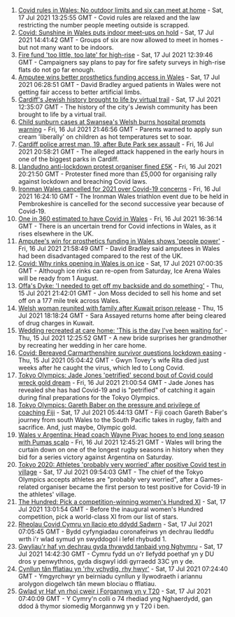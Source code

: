 1. [Covid rules in Wales: No outdoor limits and six can meet at home](https://www.bbc.co.uk/news/uk-wales-57866006) - Sat, 17 Jul 2021 13:25:55 GMT - Covid rules are relaxed and the law restricting the number people meeting outside is scrapped.
2. [Covid: Sunshine in Wales puts indoor meet-ups on hold](https://www.bbc.co.uk/news/uk-wales-57875082) - Sat, 17 Jul 2021 14:41:42 GMT - Groups of six are now allowed to meet in homes - but not many want to be indoors.
3. [Fire fund 'too little, too late' for high-rise](https://www.bbc.co.uk/news/uk-wales-57866470) - Sat, 17 Jul 2021 12:39:46 GMT - Campaigners say plans to pay for fire safety surveys in high-rise flats do not go far enough.
4. [Amputee wins better prosthetics funding access in Wales](https://www.bbc.co.uk/news/uk-wales-54840455) - Sat, 17 Jul 2021 06:28:51 GMT - David Bradley argued patients in Wales were not getting fair access to better artificial limbs.
5. [Cardiff's Jewish history brought to life by virtual trail](https://www.bbc.co.uk/news/uk-wales-57826282) - Sat, 17 Jul 2021 12:35:07 GMT - The history of the city's Jewish community has been brought to life by a virtual trail.
6. [Child sunburn cases at Swansea's Welsh burns hospital prompts warning](https://www.bbc.co.uk/news/uk-wales-57866642) - Fri, 16 Jul 2021 21:46:56 GMT - Parents warned to apply sun cream 'liberally' on children as hot temperatures set to soar.
7. [Cardiff police arrest man, 19, after Bute Park sex assault](https://www.bbc.co.uk/news/uk-wales-57866641) - Fri, 16 Jul 2021 20:58:21 GMT - The alleged attack happened in the early hours in one of the biggest parks in Cardiff.
8. [Llandudno anti-lockdown protest organiser fined £5K](https://www.bbc.co.uk/news/uk-wales-57867482) - Fri, 16 Jul 2021 20:21:50 GMT - Protester fined more than £5,000 for organising rally against lockdown and breaching Covid laws.
9. [Ironman Wales cancelled for 2021 over Covid-19 concerns](https://www.bbc.co.uk/sport/triathlon/57864496) - Fri, 16 Jul 2021 16:24:10 GMT - The Ironman Wales triathlon event due to be held in Pembrokeshire is cancelled for the second successive year because of Covid-19.
10. [One in 360 estimated to have Covid in Wales](https://www.bbc.co.uk/news/uk-wales-57867323) - Fri, 16 Jul 2021 16:36:14 GMT - There is an uncertain trend for Covid infections in Wales, as it rises elsewhere in the UK.
11. [Amputee's win for prosthetics funding in Wales shows 'people power'](https://www.bbc.co.uk/news/uk-wales-57866765) - Fri, 16 Jul 2021 21:58:49 GMT - David Bradley said amputees in Wales had been disadvantaged compared to the rest of the UK.
12. [Covid: Why rinks opening in Wales is on ice](https://www.bbc.co.uk/news/uk-wales-57866643) - Sat, 17 Jul 2021 07:00:35 GMT - Although ice rinks can re-open from Saturday, Ice Arena Wales will be ready from 1 August.
13. [Offa's Dyke: 'I needed to get off my backside and do something'](https://www.bbc.co.uk/news/uk-wales-57854826) - Thu, 15 Jul 2021 21:42:01 GMT - Jon Moss decided to sell his home and set off on a 177 mile trek across Wales.
14. [Welsh woman reunited with family after Kuwait prison release](https://www.bbc.co.uk/news/uk-wales-57855353) - Thu, 15 Jul 2021 18:18:24 GMT - Sara Assayed returns home after being cleared of drug charges in Kuwait.
15. [Wedding recreated at care home: 'This is the day I've been waiting for'](https://www.bbc.co.uk/news/uk-wales-57846759) - Thu, 15 Jul 2021 12:25:52 GMT - A new bride surprises her grandmother by recreating her wedding in her care home.
16. [Covid: Bereaved Carmarthenshire survivor questions lockdown easing](https://www.bbc.co.uk/news/uk-wales-57838628) - Thu, 15 Jul 2021 05:04:42 GMT - Gwyn Tovey's wife Rita died just weeks after he caught the virus, which led to Long Covid.
17. [Tokyo Olympics: Jade Jones 'petrified' second bout of Covid could wreck gold dream](https://www.bbc.co.uk/sport/taekwondo/57870317) - Fri, 16 Jul 2021 21:00:54 GMT - Jade Jones has revealed she has had Covid-19 and is "petrified" of catching it again during final preparations for the Tokyo Olympics.
18. [Tokyo Olympics: Gareth Baber on the pressure and privilege of coaching Fiji](https://www.bbc.co.uk/sport/olympics/57848769) - Sat, 17 Jul 2021 05:44:13 GMT - Fiji coach Gareth Baber's journey from south Wales to the South Pacific takes in rugby, faith and sacrifice. And, just maybe, Olympic gold.
19. [Wales v Argentina: Head coach Wayne Pivac hopes to end long season with Pumas scalp](https://www.bbc.co.uk/sport/rugby-union/57861293) - Fri, 16 Jul 2021 12:45:21 GMT - Wales will bring the curtain down on one of the longest rugby seasons in history when they bid for a series victory against Argentina on Saturday.
20. [Tokyo 2020: Athletes 'probably very worried' after positive Covid test in village](https://www.bbc.co.uk/sport/olympics/57872739) - Sat, 17 Jul 2021 09:54:03 GMT - The chief of the Tokyo Olympics accepts athletes are "probably very worried", after a Games-related organiser became the first person to test positive for Covid-19 in the athletes' village.
21. [The Hundred: Pick a competition-winning women's Hundred XI](https://www.bbc.co.uk/sport/cricket/57839022) - Sat, 17 Jul 2021 13:01:54 GMT - Before the inaugural women's Hundred competition, pick a world-class XI from our list of stars.
22. [Rheolau Covid Cymru yn llacio eto ddydd Sadwrn](https://www.bbc.co.uk/newyddion/57852767) - Sat, 17 Jul 2021 07:05:45 GMT - Bydd cyfyngiadau coronafeirws yn dechrau lleddfu wrth i'r wlad symud yn swyddogol i lefel rhybudd 1.
23. [Gwyliau'r haf yn dechrau gyda thywydd tanbaid yng Nghymru](https://www.bbc.co.uk/newyddion/57873798) - Sat, 17 Jul 2021 14:42:30 GMT - Cymru fydd un o'r llefydd poethaf yn y DU dros y penwythnos, gyda disgwyl iddi gyrraedd 33C yn y de.
24. [Cynllun tân fflatiau yn 'rhy ychydig, rhy hwyr'](https://www.bbc.co.uk/newyddion/57852765) - Sat, 17 Jul 2021 07:24:40 GMT - Ymgyrchwyr yn beirniadu cynllun y llywodraeth i ariannu arolygon diogelwch tân mewn blociau o fflatiau.
25. [Gwlad yr Haf yn rhoi cweir i Forgannwg yn y T20](https://www.bbc.co.uk/newyddion/57872904) - Sat, 17 Jul 2021 07:40:09 GMT - Y Cymry'n colli o 74 rhediad yng Nghaerdydd, gan ddod â thymor siomedig Morgannwg yn y T20 i ben.
